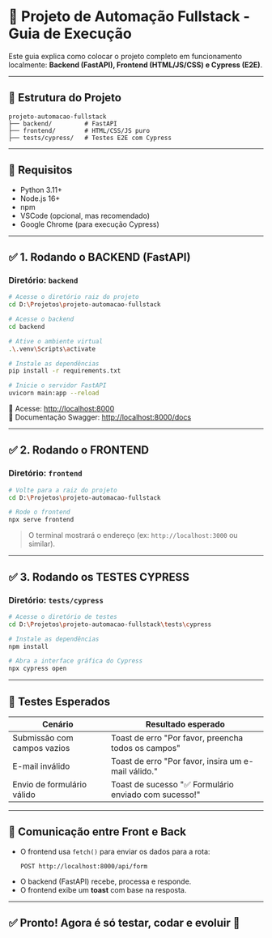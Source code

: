 
# 🧪 Projeto de Automação Fullstack - Guia de Execução

Este guia explica como colocar o projeto completo em funcionamento localmente: **Backend (FastAPI), Frontend (HTML/JS/CSS) e Cypress (E2E)**.

---

## 📁 Estrutura do Projeto

```
projeto-automacao-fullstack
├── backend/         # FastAPI
├── frontend/        # HTML/CSS/JS puro
├── tests/cypress/   # Testes E2E com Cypress
```

---

## 🔧 Requisitos

- Python 3.11+
- Node.js 16+
- npm
- VSCode (opcional, mas recomendado)
- Google Chrome (para execução Cypress)

---

## ✅ 1. Rodando o BACKEND (FastAPI)

### Diretório: `backend`

```bash
# Acesse o diretório raiz do projeto
cd D:\Projetos\projeto-automacao-fullstack

# Acesse o backend
cd backend

# Ative o ambiente virtual
.\.venv\Scripts\activate

# Instale as dependências
pip install -r requirements.txt

# Inicie o servidor FastAPI
uvicorn main:app --reload
```

📍 Acesse: [http://localhost:8000](http://localhost:8000)  
📍 Documentação Swagger: [http://localhost:8000/docs](http://localhost:8000/docs)

---

## ✅ 2. Rodando o FRONTEND

### Diretório: `frontend`

```bash
# Volte para a raiz do projeto
cd D:\Projetos\projeto-automacao-fullstack

# Rode o frontend
npx serve frontend
```

> O terminal mostrará o endereço (ex: `http://localhost:3000` ou similar).

---

## ✅ 3. Rodando os TESTES CYPRESS

### Diretório: `tests/cypress`

```bash
# Acesse o diretório de testes
cd D:\Projetos\projeto-automacao-fullstack\tests\cypress

# Instale as dependências
npm install

# Abra a interface gráfica do Cypress
npx cypress open
```

---

## 🧪 Testes Esperados

| Cenário                         | Resultado esperado                        |
|--------------------------------|--------------------------------------------|
| Submissão com campos vazios    | Toast de erro "Por favor, preencha todos os campos" |
| E-mail inválido                | Toast de erro "Por favor, insira um e-mail válido." |
| Envio de formulário válido     | Toast de sucesso "✅ Formulário enviado com sucesso!" |

---

## 💬 Comunicação entre Front e Back

- O frontend usa `fetch()` para enviar os dados para a rota:
  ```
  POST http://localhost:8000/api/form
  ```
- O backend (FastAPI) recebe, processa e responde.
- O frontend exibe um **toast** com base na resposta.

---

## ✅ Pronto! Agora é só testar, codar e evoluir 🚀
